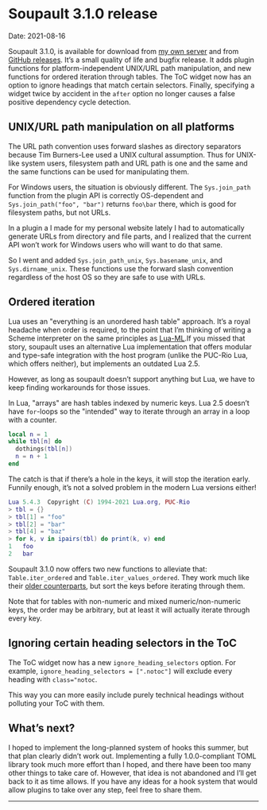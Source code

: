 <h1 id="post-title">Soupault 3.1.0 release</h1>

<p>Date: <time id="post-date">2021-08-16</time> </p>

<p id="post-excerpt">
Soupault 3.1.0, is available for download from <a href="https://files.baturin.org/software/soupault/3.1.0">my own server</a>
and from <a href="https://github.com/dmbaturin/soupault/releases/tag/3.1.0">GitHub releases</a>.
It’s a small quality of life and bugfix release. It adds plugin functions for platform-independent UNIX/URL path manipulation,
and new functions for ordered iteration through tables.
The ToC widget now has an option to ignore headings that match certain selectors.
Finally, specifying a widget twice by accident in the <code>after</code> option no longer causes a false positive dependency cycle
detection.
</p>

## UNIX/URL path manipulation on all platforms

The URL path convention uses forward slashes as directory separators because Tim Burners-Lee used a UNIX cultural assumption.
Thus for UNIX-like system users, filesystem path and URL path is one and the same and the same functions can be used for manipulating them.

For Windows users, the situation is obviously different. The `Sys.join_path` function from the plugin API is correctly OS-dependent
and `Sys.join_path("foo", "bar")` returns `foo\bar` there, which is good for filesystem paths, but not URLs.

In a plugin a I made for my personal website lately I had to automatically generate URLs from directory and file parts,
and I realized that the current API won’t work for Windows users who will want to do that same.

So I went and added `Sys.join_path_unix`, `Sys.basename_unix`, and `Sys.dirname_unix`. These functions use the forward slash convention
regardless of the host OS so they are safe to use with URLs.

## Ordered iteration

Lua uses an "everything is an unordered hash table" approach. It’s a royal headache when order is required, to the point that I’m thinking
of writing a Scheme interpreter on the same principles as [Lua-ML](https://github.com/lindig/lua-ml).<fn>If you missed that story,
soupault uses an alternative Lua implementation that offers modular and type-safe integration with the host program
(unlike the PUC-Rio Lua, which offers neither), but implements an outdated Lua 2.5.</fn>

However, as long as soupault doesn’t support anything but Lua, we have to keep finding workarounds for those issues.

In Lua, "arrays" are hash tables indexed by numeric keys. Lua 2.5 doesn’t have `for`-loops so the "intended" way to iterate through an array
in a loop with a counter.

```lua
local n = 1
while tbl[n] do
  dothings(tbl[n])
  n = n + 1
end
```

The catch is that if there’s a hole in the keys, it will stop the iteration early. Funnily enough, it’s not a solved problem in the
modern Lua versions either!

```lua
Lua 5.4.3  Copyright (C) 1994-2021 Lua.org, PUC-Rio
> tbl = {}
> tbl[1] = "foo"
> tbl[2] = "bar"
> tbl[4] = "baz"
> for k, v in ipairs(tbl) do print(k, v) end
1	foo
2	bar
```

Soupault 3.1.0 now offers two new functions to alleviate that: `Table.iter_ordered` and `Table.iter_values_ordered`.
They work much like their [older counterparts](/reference-manual/#Table.iter), but sort the keys before iterating
through them.

Note that for tables with non-numeric and mixed numeric/non-numeric keys, the order may be arbitrary, but at least
it will actually iterate through every key.

## Ignoring certain heading selectors in the ToC

The ToC widget now has a new `ignore_heading_selectors` option. For example, `ignore_heading_selectors = [".notoc"]`
will exclude every heading with `class="notoc`.

This way you can more easily include purely technical headings without polluting your ToC with them.

## What’s next?

I hoped to implement the long-planned system of hooks this summer, but that plan clearly didn’t work out.
Implementing a fully 1.0.0-compliant TOML library took much more effort than I hoped,
and there have been too many other things to take care of. However, that idea is not abandoned
and I’ll get back to it as time allows. If you have any ideas for a hook system that would allow
plugins to take over any step, feel free to share them.

<hr>
<div id="footnotes"> </div>
